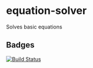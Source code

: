 # equation-solver
Solves basic equations
## Badges
[![Build Status](https://travis-ci.org/Zrp200/equation-solver.svg?branch=master)](https://travis-ci.org/Zrp200/equation-solver)
